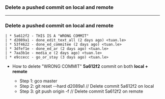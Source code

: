 ### Delete a pushed commit on local and remote

------------------------------------

### Delete a pushed commit on local and remote


```
| * 5a612f2 - THIS IS A "WRONG COMMIT"
| * d2089a1 - done_edit_text_all (2 days ago) <tuan.le>
| * 53f4622 - done_ed_commitee (2 days ago) <tuan.le>
| * 3dfef1e - done_ed_ar (2 days ago) <tuan.le>
| * 7aa3b1e - media_e (2 days ago) <tuan.le>
| * e9ccecc - go_or_stay (3 days ago) <tuan.le>
```

* How to delete "WRONG COMMIT" **5a612f2** commit on both **local + remote**

  * Step 1: gco master
  * Step 2: git reset --hard d2089a1  // Delete commit 5a612f2 on local
  * Step 3: git push origin -f  // Delete commit 5a612f2 on remote
  
